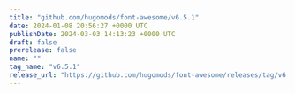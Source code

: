 ```yaml
---
title: "github.com/hugomods/font-awesome/v6.5.1"
date: 2024-01-08 20:56:27 +0000 UTC
publishDate: 2024-03-03 14:13:23 +0000 UTC
draft: false
prerelease: false
name: ""
tag_name: "v6.5.1"
release_url: "https://github.com/hugomods/font-awesome/releases/tag/v6.5.1"
---
```



